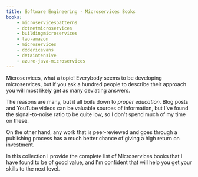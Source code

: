 ```yaml
---
title: Software Engineering - Microservices Books
books:
    - microservicespatterns
    - dotnetmicroservices
    - buildingmicroservices
    - tao-amazon
    - microservices
    - dddericevans
    - dataintensive
    - azure-java-microservices
---
```


Microservices, what a topic! Everybody seems to be developing microservices, but if you ask a hundred people to describe their approach you will most likely get as many deviating answers.

The reasons are many, but it all boils down to *proper education*. Blog posts and YouTube videos can be valuable sources of information, but I've found the signal-to-noise ratio to be quite low,  so I don't spend much of my time on these.

On the other hand, any work that is peer-reviewed and goes through a publishing process has a much better chance of giving a high return on investment.

In this collection I provide the complete list of Microservices books that I have found to be of good value, and I'm confident that will help you get your skills to the next level.
